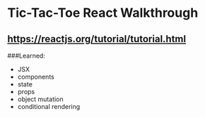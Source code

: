 # Tic-Tac-Toe React Walkthrough

## https://reactjs.org/tutorial/tutorial.html

###Learned:
- JSX
- components
- state
- props
- object mutation
- conditional rendering
